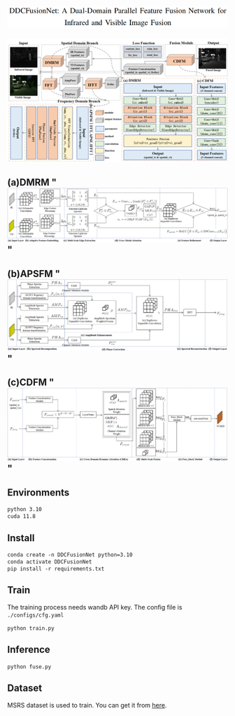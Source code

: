 # ![](./topic.png)

![](./DDCFusionNet.png)

## (a)DMRM "![](./dmrm.png)"

## (b)APSFM "![](./apsfm.png)"

## (c)CDFM "![](./cdfm.png)"


## Environments

```
python 3.10
cuda 11.8
```

## Install

```
conda create -n DDCFusionNet python=3.10
conda activate DDCFusionNet
pip install -r requirements.txt
```

## Train

The training process needs wandb API key.
The config file is `./configs/cfg.yaml`

```
python train.py
```

## Inference

```
python fuse.py
```

## Dataset

MSRS dataset is used to train. You can get it from [here](https://pan.baidu.com/s/1IrlqjmyvwWe5OHZEiiAtTA?pwd=e6yg).
